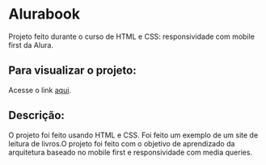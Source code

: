 # Alurabook
Projeto feito durante o curso de HTML e CSS: responsividade com mobile first da Alura.

## Para visualizar o projeto:
Acesse o link <a href="https://larifar.github.io/Alurabook/">aqui</a>.

## Descrição:
O projeto foi feito usando HTML e CSS. Foi feito um exemplo de um site de leitura de livros.O projeto foi feito com o objetivo de aprendizado da arquitetura baseado no mobile first e responsividade com media queries. 
